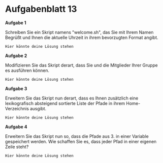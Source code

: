 # Aufgabenblatt 13

**Aufgabe 1**

Schreiben Sie ein Skript namens "welcome.sh", das Sie mit Ihrem Namen Begrüßt und Ihnen die aktuelle Uhrzeit in ihrem bevorzugten Format angibt.

`Hier könnte deine Lösung stehen`

**Aufgabe 2**

Modifizieren Sie das Skript derart, dass Sie und die Mitglieder Ihrer Gruppe es ausführen können.

`Hier könnte deine Lösung stehen`


**Aufgabe 3**

Erweitern Sie das Skript nun derart, dass es Ihnen zusätzlich eine lexikografisch absteigend sortierte Liste der Pfade in ihrem Home-Verzeichnis ausgibt.

`Hier könnte deine Lösung stehen`


**Aufgabe 4**

Erweitern Sie das Skript nun so, dass die Pfade aus 3. in einer Variable gespeichert werden. Wie schaffen Sie es, dass jeder Pfad in einer eigenen Zeile steht?

`Hier könnte deine Lösung stehen`
